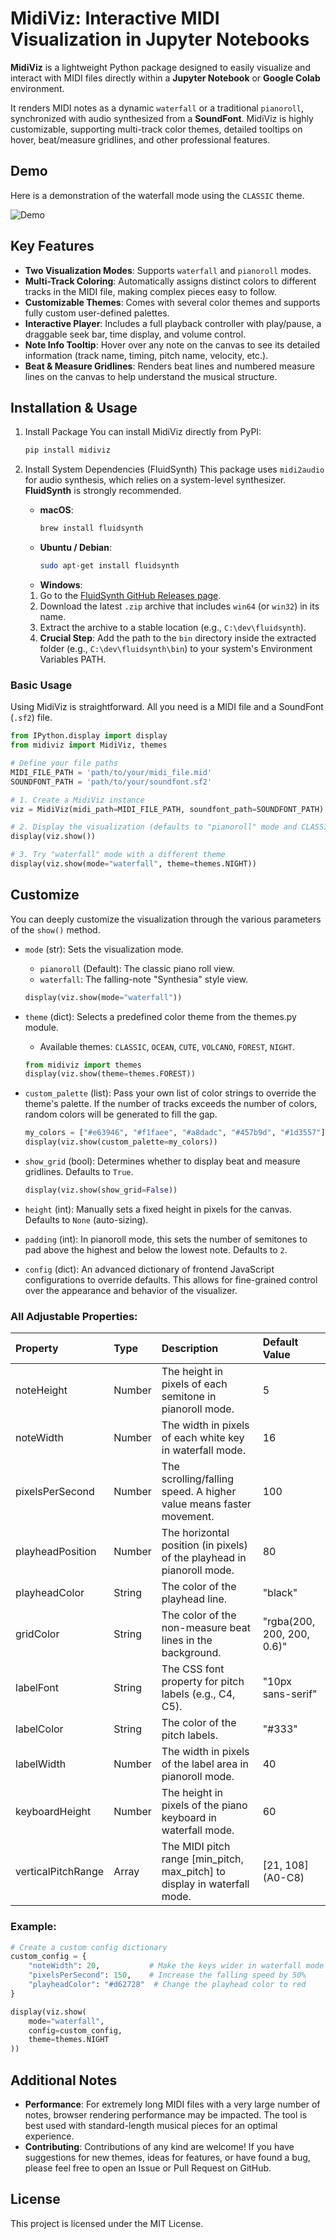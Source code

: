 # MidiViz: Interactive MIDI Visualization in Jupyter Notebooks

**MidiViz** is a lightweight Python package designed to easily visualize and interact with MIDI files directly within a **Jupyter Notebook** or **Google Colab** environment.

It renders MIDI notes as a dynamic `waterfall` or a traditional `pianoroll`, synchronized with audio synthesized from a **SoundFont**. MidiViz is highly customizable, supporting multi-track color themes, detailed tooltips on hover, beat/measure gridlines, and other professional features.

## Demo

Here is a demonstration of the waterfall mode using the `CLASSIC` theme.

![](https://meee.com.tw/6VO8DkG.gif "Demo")

## Key Features

- **Two Visualization Modes**: Supports `waterfall` and `pianoroll` modes.
- **Multi-Track Coloring**: Automatically assigns distinct colors to different tracks in the MIDI file, making complex pieces easy to follow.
- **Customizable Themes**: Comes with several color themes and supports fully custom user-defined palettes.
- **Interactive Player**: Includes a full playback controller with play/pause, a draggable seek bar, time display, and volume control.
- **Note Info Tooltip**: Hover over any note on the canvas to see its detailed information (track name, timing, pitch name, velocity, etc.).
- **Beat & Measure Gridlines**: Renders beat lines and numbered measure lines on the canvas to help understand the musical structure.

## Installation & Usage

1. Install Package
   You can install MidiViz directly from PyPI:

   ```bash
   pip install midiviz
   ```

2. Install System Dependencies (FluidSynth)
   This package uses `midi2audio` for audio synthesis, which relies on a system-level synthesizer. **FluidSynth** is strongly recommended.
   - **macOS**:
     ```bash
     brew install fluidsynth
     ```
   - **Ubuntu / Debian**:
     ```bash
     sudo apt-get install fluidsynth
     ```
   - **Windows**:
   1. Go to the [FluidSynth GitHub Releases page](https://github.com/FluidSynth/fluidsynth/releases).
   2. Download the latest `.zip` archive that includes `win64` (or `win32`) in its name.
   3. Extract the archive to a stable location (e.g., `C:\dev\fluidsynth`).
   4. **Crucial Step**: Add the path to the `bin` directory inside the extracted folder (e.g., `C:\dev\fluidsynth\bin`) to your system's Environment Variables PATH.

### Basic Usage

Using MidiViz is straightforward. All you need is a MIDI file and a SoundFont (`.sf2`) file.

```python
from IPython.display import display
from midiviz import MidiViz, themes

# Define your file paths
MIDI_FILE_PATH = 'path/to/your/midi_file.mid'
SOUNDFONT_PATH = 'path/to/your/soundfont.sf2'

# 1. Create a MidiViz instance
viz = MidiViz(midi_path=MIDI_FILE_PATH, soundfont_path=SOUNDFONT_PATH)

# 2. Display the visualization (defaults to "pianoroll" mode and CLASSIC theme)
display(viz.show())

# 3. Try "waterfall" mode with a different theme
display(viz.show(mode="waterfall", theme=themes.NIGHT))
```

## Customize

You can deeply customize the visualization through the various parameters of the `show()` method.

- `mode` (str):
  Sets the visualization mode.

  - `pianoroll` (Default): The classic piano roll view.
  - `waterfall`: The falling-note "Synthesia" style view.

  ```python
  display(viz.show(mode="waterfall"))
  ```

- `theme` (dict):
  Selects a predefined color theme from the themes.py module.

  - Available themes: `CLASSIC`, `OCEAN`, `CUTE`, `VOLCANO`, `FOREST`, `NIGHT`.

  ```python
  from midiviz import themes
  display(viz.show(theme=themes.FOREST))
  ```

- `custom_palette` (list):
  Pass your own list of color strings to override the theme's palette. If the number of tracks exceeds the number of colors, random colors will be generated to fill the gap.

  ```python
  my_colors = ["#e63946", "#f1faee", "#a8dadc", "#457b9d", "#1d3557"]
  display(viz.show(custom_palette=my_colors))
  ```

- `show_grid` (bool):
  Determines whether to display beat and measure gridlines. Defaults to `True`.

  ```python
  display(viz.show(show_grid=False))
  ```

- `height` (int):
  Manually sets a fixed height in pixels for the canvas. Defaults to `None` (auto-sizing).

- `padding` (int):
  In pianoroll mode, this sets the number of semitones to pad above the highest and below the lowest note. Defaults to `2`.

- `config` (dict):
  An advanced dictionary of frontend JavaScript configurations to override defaults. This allows for fine-grained control over the appearance and behavior of the visualizer.

### All Adjustable Properties:

| Property           | Type   | Description                                                               | Default Value              |
| :----------------- | :----- | :------------------------------------------------------------------------ | :------------------------- |
| noteHeight         | Number | The height in pixels of each semitone in pianoroll mode.                  | 5                          |
| noteWidth          | Number | The width in pixels of each white key in waterfall mode.                  | 16                         |
| pixelsPerSecond    | Number | The scrolling/falling speed. A higher value means faster movement.        | 100                        |
| playheadPosition   | Number | The horizontal position (in pixels) of the playhead in pianoroll mode.    | 80                         |
| playheadColor      | String | The color of the playhead line.                                           | "black"                    |
| gridColor          | String | The color of the non-measure beat lines in the background.                | "rgba(200, 200, 200, 0.6)" |
| labelFont          | String | The CSS font property for pitch labels (e.g., C4, C5).                    | "10px sans-serif"          |
| labelColor         | String | The color of the pitch labels.                                            | "#333"                     |
| labelWidth         | Number | The width in pixels of the label area in pianoroll mode.                  | 40                         |
| keyboardHeight     | Number | The height in pixels of the piano keyboard in waterfall mode.             | 60                         |
| verticalPitchRange | Array  | The MIDI pitch range [min_pitch, max_pitch] to display in waterfall mode. | [21, 108] (A0-C8)          |

### Example:

```python
# Create a custom config dictionary
custom_config = {
    "noteWidth": 20,           # Make the keys wider in waterfall mode
    "pixelsPerSecond": 150,    # Increase the falling speed by 50%
    "playheadColor": "#d62728"  # Change the playhead color to red
}

display(viz.show(
    mode="waterfall",
    config=custom_config,
    theme=themes.NIGHT
))
```

## Additional Notes

- **Performance**: For extremely long MIDI files with a very large number of notes, browser rendering performance may be impacted. The tool is best used with standard-length musical pieces for an optimal experience.
- **Contributing**: Contributions of any kind are welcome! If you have suggestions for new themes, ideas for features, or have found a bug, please feel free to open an Issue or Pull Request on GitHub.

## License

This project is licensed under the MIT License.
